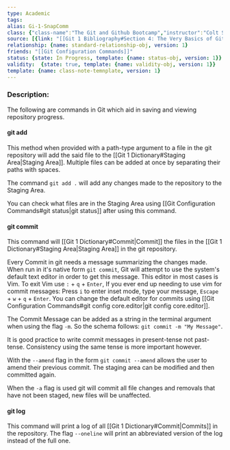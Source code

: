 ```yaml
---
type: Academic
tags:
alias: Gi-1-SnapComm
class: {"class-name":"The Git and Github Bootcamp","instructor":"Colt Steele","medium":"Online Course","start-date":"2023-04-25","online-platform":"Udemy","length":"17 hours","class-alias":"Gi-1","template":{"name":"class-online-course-obj","version":1}}
source: [{link: "[[Git 1 Bibliography#Section 4: The Very Basics of Git: Adding & Committing]]", alias: Sec4-Gi-1, template: {name: bib-source-obj , version: 1}}, {link: "[[Git 1 Bibliography#Section 5: Commits in Detail (And Related Topics)]]", alias: Sec5-Gi-1, template: {name: bib-source-obj , version: 1}}, {link: [[Git 1 Bibliography#Section 6: Working With Branches]], alias: Sec6-Gi-1, template: {name: bib-source-obj , version: 1}}]
relationship: {name: standard-relationship-obj, version: 1}
friends: "[[Git Configuration Commands]]"
status: {state: In Progress, template: {name: status-obj, version: 1}}
validity:  {state: true, template: {name: validity-obj, version: 1}}
template: {name: class-note-temnplate, version: 1}
---
```

### Description: 
The following are commands in Git which aid in saving and viewing repository progress.

#### git add 
This method when provided with a path-type argument to a file in the git repository will add the said file to the [[Git 1 Dictionary#Staging Area|Staging Area]]. Multiple files can be added at once by separating their paths with spaces. 

The command `git add .` will add any changes made to the repository to the Staging Area.

You can check what files are in the Staging Area using [[Git Configuration Commands#git status|git status]] after using this command.

#### git commit 
This command will [[Git 1 Dictionary#Commit|Commit]] the files in the [[Git 1 Dictionary#Staging Area|Staging Area]] in the git repository.

Every Commit in git needs a message summarizing the changes made. When run in it's native form `git commit`, Git will attempt to use the system's default text editor in order to get this message. This editor in most cases is Vim. To exit Vim use `:` + `q` + `Enter`, If you ever end up needing to use vim for commit messages: Press `i` to enter inset mode, type your message, `Escape` + `w` + `q` + `Enter`. You can change the default editor for commits using [[Git Configuration Commands#git config core.editor|git config core.editor]].

The Commit Message can be added as a string in the terminal argument when using the flag `-m`. So the schema follows: `git commit -m "My Message"`.

It is good practice to write commit messages in present-tense not past-tense. Consistency using the same tense is more important however.

With the `--amend` flag in the form `git commit --amend` allows the user to amend their previous commit. The staging area can be modified and then committed again.

When the `-a` flag is used git will commit all file changes and removals that have not been staged, new files will be unaffected. 
#### git log
This command will print a log of all [[Git 1 Dictionary#Commit|Commits]] in the repository. The flag `--oneline` will print an abbreviated version of the log instead of the full one.